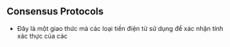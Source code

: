 ## Consensus Protocols 
 - Đây là một giao thức mà các loại tiền điện tử sử dụng để xác nhận tính xác thực của các